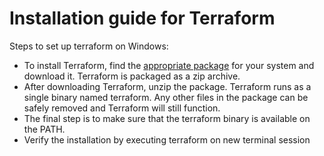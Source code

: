 # Installation guide for Terraform

Steps to set up terraform on Windows:

- To install Terraform, find the [appropriate package](https://www.terraform.io/downloads.html) for your system and download it. Terraform is packaged as a zip archive.
- After downloading Terraform, unzip the package. Terraform runs as a single binary named terraform. Any other files in the package can be safely removed and Terraform will still function.
- The final step is to make sure that the terraform binary is available on the PATH.
- Verify the installation by executing terraform on new terminal session
